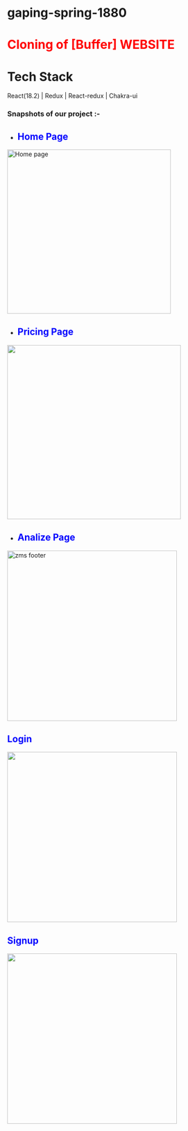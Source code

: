 # gaping-spring-1880
# <span style="color:red"> Cloning of [Buffer] WEBSITE</span>

# Tech Stack

React(18.2) | Redux | React-redux | Chakra-ui


### Snapshots of our project :- 

- ## <span style="color:blue"> Home Page </span>

<img width="377" alt="Home page" src="https://miro.medium.com/max/700/1*5EGApnWaGzam6QFebnfvVg.png">



- ## <span style="color:blue"> Pricing Page</span>

<img width="400" alt="" src="https://miro.medium.com/max/1400/1*DhhH9H4G2_XqpTyRiM9a0Q.png">


- ## <span style="color:blue">Analize Page</span>
 <img width="391" alt="zms footer" src="https://miro.medium.com/max/1400/1*QI332NLAyazbdsLkDel5xA.png">
 
  ## <span style="color:blue">Login</span>
 <img width="391" alt="" src="https://miro.medium.com/max/1400/1*E410dOkQBetq-0zPm-CfJQ.png">
 
  ## <span style="color:blue">Signup</span>
 <img width="391" alt="" src="https://miro.medium.com/max/1400/1*pJ3kmrd8AQCxRZyIfzpSFQ.png">
 
